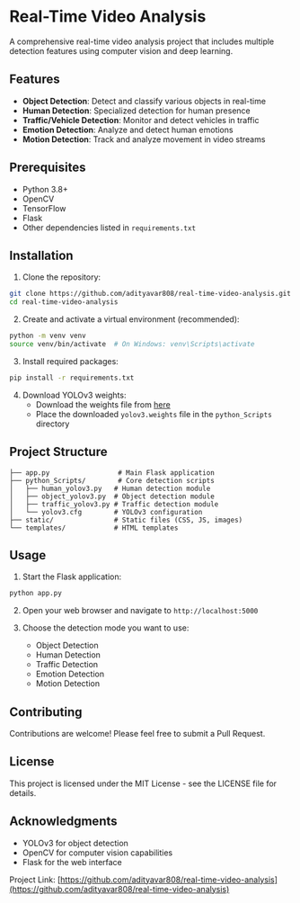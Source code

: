 # Real-Time Video Analysis

A comprehensive real-time video analysis project that includes multiple detection features using computer vision and deep learning.

## Features

- **Object Detection**: Detect and classify various objects in real-time
- **Human Detection**: Specialized detection for human presence
- **Traffic/Vehicle Detection**: Monitor and detect vehicles in traffic
- **Emotion Detection**: Analyze and detect human emotions
- **Motion Detection**: Track and analyze movement in video streams

## Prerequisites

- Python 3.8+
- OpenCV
- TensorFlow
- Flask
- Other dependencies listed in `requirements.txt`

## Installation

1. Clone the repository:
```bash
git clone https://github.com/adityavar808/real-time-video-analysis.git
cd real-time-video-analysis
```

2. Create and activate a virtual environment (recommended):
```bash
python -m venv venv
source venv/bin/activate  # On Windows: venv\Scripts\activate
```

3. Install required packages:
```bash
pip install -r requirements.txt
```

4. Download YOLOv3 weights:
   - Download the weights file from [here](https://pjreddie.com/media/files/yolov3.weights)
   - Place the downloaded `yolov3.weights` file in the `python_Scripts` directory

## Project Structure

```
├── app.py                 # Main Flask application
├── python_Scripts/        # Core detection scripts
│   ├── human_yolov3.py   # Human detection module
│   ├── object_yolov3.py  # Object detection module
│   ├── traffic_yolov3.py # Traffic detection module
│   └── yolov3.cfg        # YOLOv3 configuration
├── static/               # Static files (CSS, JS, images)
└── templates/            # HTML templates
```

## Usage

1. Start the Flask application:
```bash
python app.py
```

2. Open your web browser and navigate to `http://localhost:5000`

3. Choose the detection mode you want to use:
   - Object Detection
   - Human Detection
   - Traffic Detection
   - Emotion Detection
   - Motion Detection

## Contributing

Contributions are welcome! Please feel free to submit a Pull Request.

## License

This project is licensed under the MIT License - see the LICENSE file for details.

## Acknowledgments

- YOLOv3 for object detection
- OpenCV for computer vision capabilities
- Flask for the web interface

Project Link: [https://github.com/adityavar808/real-time-video-analysis](https://github.com/adityavar808/real-time-video-analysis)
